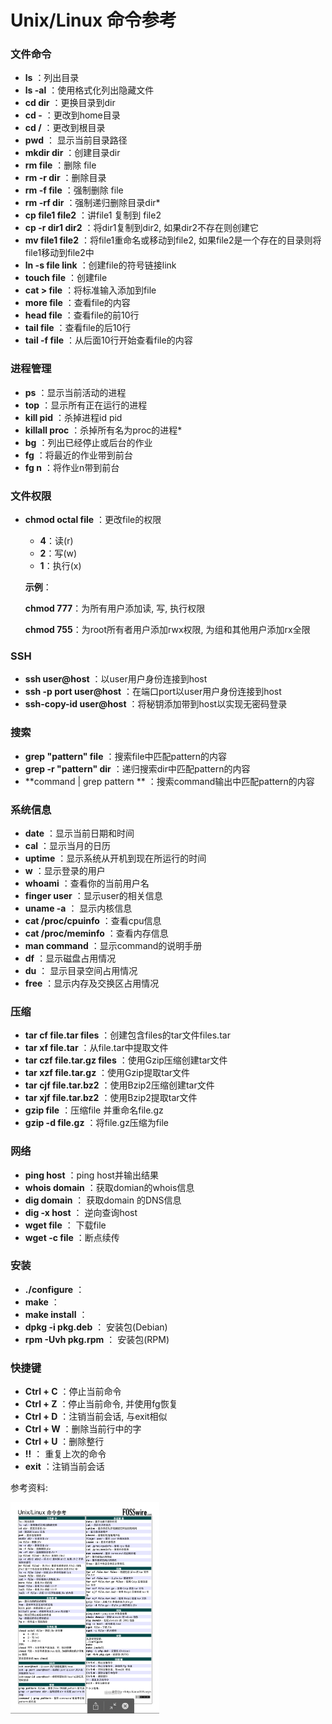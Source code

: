 # Unix/Linux 命令参考

###  文件命令

* **ls**  ：列出目录
* **ls -al** ：使用格式化列出隐藏文件
* **cd dir** ：更换目录到dir
* **cd -** ：更改到home目录 
* **cd /** ：更改到根目录 
* **pwd** ： 显示当前目录路径
* **mkdir dir** ：创建目录dir 
* **rm file** ：删除 file 
* **rm -r dir** ：删除目录 
* **rm -f file** ：强制删除 file 
* **rm -rf dir** ：强制递归删除目录dir* 
* **cp file1 file2** ：讲file1 复制到 file2 
* **cp -r dir1 dir2** ：将dir1复制到dir2, 如果dir2不存在则创建它 
* **mv file1 file2** ：将file1重命名或移动到file2, 如果file2是一个存在的目录则将file1移动到file2中 
* **ln -s file link** ：创建file的符号链接link 
* **touch file** ：创建file 
* **cat > file** ：将标准输入添加到file 
* **more file** ：查看file的内容 
* **head file** ：查看file的前10行 
* **tail file** ：查看file的后10行 
* **tail -f file** ：从后面10行开始查看file的内容 

### 进程管理

* **ps** ：显示当前活动的进程 
* **top** ：显示所有正在运行的进程 
* **kill pid** ：杀掉进程id  pid 
* **killall proc** ：杀掉所有名为proc的进程* 
* **bg** ：列出已经停止或后台的作业 
* **fg** ：将最近的作业带到前台 
* **fg n** ：将作业n带到前台 

### 文件权限

* **chmod octal file** ：更改file的权限

  * **4**：读(r)
  * **2**：写(w)
  * **1**：执行(x)

  **示例**：

  **chmod 777**：为所有用户添加读, 写, 执行权限

  **chmod 755**：为root所有者用户添加rwx权限, 为组和其他用户添加rx全限

### SSH

* **ssh user@host** ：以user用户身份连接到host 
* **ssh -p port user@host** ：在端口port以user用户身份连接到host 
* **ssh-copy-id user@host** ：将秘钥添加带到host以实现无密码登录

### 搜索

* **grep "pattern" file** ：搜索file中匹配pattern的内容 
* **grep -r "pattern" dir** ：递归搜索dir中匹配pattern的内容 
* **command | grep pattern ** ：搜索command输出中匹配pattern的内容 

### 系统信息

* **date** ：显示当前日期和时间 
* **cal** ：显示当月的日历 
* **uptime** ：显示系统从开机到现在所运行的时间 
* **w** ：显示登录的用户 
* **whoami** ：查看你的当前用户名 
* **finger user** ：显示user的相关信息 
* **uname -a** ： 显示内核信息
* **cat /proc/cpuinfo** ：查看cpu信息 
* **cat /proc/meminfo** ：查看内存信息 
* **man command** ：显示command的说明手册 
* **df** ：显示磁盘占用情况 
* **du** ： 显示目录空间占用情况
* **free** ：显示内存及交换区占用情况 

### 压缩

* **tar cf file.tar files** ：创建包含files的tar文件files.tar 
* **tar xf file.tar** ：从file.tar中提取文件 
* **tar czf file.tar.gz files** ：使用Gzip压缩创建tar文件 
* **tar  xzf file.tar.gz** ：使用Gzip提取tar文件 
* **tar cjf file.tar.bz2** ：使用Bzip2压缩创建tar文件 
* **tar  xjf file.tar.bz2** ：使用Bzip2提取tar文件 
* **gzip file** ：压缩file 并重命名file.gz
* **gzip -d file.gz** ：将file.gz压缩为file

### 网络

* **ping host** ：ping host并输出结果 
* **whois domain** ：获取domian的whois信息 
* **dig domain** ： 获取domain 的DNS信息
* **dig -x host** ： 逆向查询host
* **wget file** ： 下载file
* **wget -c file** ：断点续传 

### 安装

* **./configure** ： 
* **make** ： 
* **make install** ： 
* **dpkg -i pkg.deb** ： 安装包(Debian)
* **rpm -Uvh pkg.rpm** ： 安装包(RPM)

### 快捷键

* **Ctrl + C** ：停止当前命令 
* **Ctrl + Z** ：停止当前命令, 并使用fg恢复 
* **Ctrl + D** ：注销当前会话, 与exit相似 
* **Ctrl + W** ：删除当前行中的字 
* **Ctrl + U** ：删除整行 
* **!!** ： 重复上次的命令
* **exit** ：注销当前会话 

参考资料:

<img src="images\Linux常用命令.png" style="zoom:33%;" />

